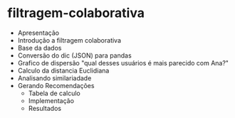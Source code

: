 # filtragem-colaborativa

 
* Apresentação
* Introdução a filtragem colaborativa
* Base da dados
* Conversão do dic (JSON) para pandas
* Grafico de dispersão 
    "qual desses usuários é mais parecido com Ana?"
* Calculo da distancia Euclidiana
* Analisando similariadade
* Gerando Recomendações
    * Tabela de calculo
    * Implementação
    * Resultados

